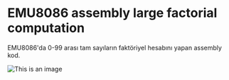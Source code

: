 # EMU8086 assembly large factorial computation
EMU8086'da 0-99 arası tam sayıların faktöriyel hesabını yapan assembly kod.

![This is an image](https://github.com/zkcplk/emu8086-assembly-large-factorial/blob/main/99%20faktoriyel%20sonucu.png)
